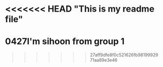 <<<<<<< HEAD
"This is my readme file"
=======
# 0427I'm sihoon from group 1
>>>>>>> 27aff9dfe8f0c521626fb9819992971aa89e3e46
